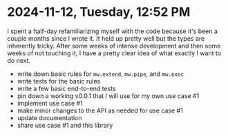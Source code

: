 # 2024-11-12, Tuesday, 12:52 PM

I spent a half-day refamiliarizing myself with the code because it's been a couple months since I wrote it. It held up pretty well but the types are inherently tricky. After some weeks of intense development and then some weeks of not touching it, I have a pretty clear idea of what exactly I want to do next.

- write down basic rules for `mw.extend`, `mw.pipe`, and `mw.exec`
- write tests for the basic rules
- write a few basic end-to-end tests
- pin down a working v0.0.1 that I will use for my own use case #1
- implement use case #1
- make minor changes to the API as needed for use case #1
- update documentation
- share use case #1 and this library

